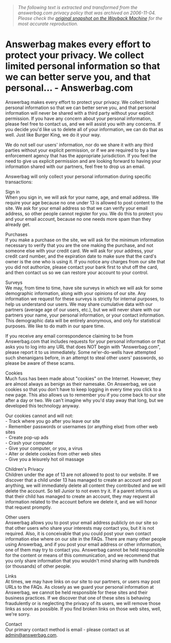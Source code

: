 > *The following text is extracted and transformed from the answerbag.com privacy policy that was archived on 2006-11-04. Please check the [original snapshot on the Wayback Machine](https://web.archive.org/web/20061104141457id_/http%3A//www.answerbag.com/a_view.php/16) for the most accurate reproduction.*

# Answerbag makes every effort to protect your privacy. We collect limited personal information so that we can better serve you, and that personal... - Answerbag.com

Answerbag makes every effort to protect your privacy. We collect limited personal information so that we can better serve you, and that personal information will never be shared with a third party without your explicit permission. If you have any concern about your personal information, please feel free to contact us, and we will assist you with any concerns. If you decide you'd like us to delete all of your information, we can do that as well. Just like Burger King, we do it your way.

We do not sell our users' information, nor do we share it with any third parties without your explicit permission, or if we are required to by a law enforcement agency that has the appropriate jurisdiction. If you feel the need to give us explicit permission and are looking forward to having your information shared with our partners, feel free to drop us an email.

Answerbag will only collect your personal information during specific transactions:

Sign in  
When you sign in, we will ask for your name, age, and email address. We require your age because no one under 13 is allowed to post content to the site. We ask for your email address so that we can verify your email address, so other people cannot register for you. We do this to protect you and your email account, because no one needs more spam than they already get.

Purchases  
If you make a purchase on the site, we will ask for the minimum information necessary to verify that you are the one making the purchase, and not someone else with your credit card. We will ask for your address, your credit card number, and the expiration date to make sure that the card's owner is the one who is using it. If you notice any charges from our site that you did not authorize, please contact your bank first to shut off the card, and then contact us so we can restore your account to your control.

Surveys  
We may, from time to time, have site surveys in which we will ask for some demographic information, along with your opinions of our site. Any information we request for these surveys is strictly for internal purposes, to help us understand our users. We may share cumulative data with our partners (average age of our users, etc.), but we will never share with our partners your name, your personal information, or your contact information. This demographic data will be entirely anonymous, and only for statistical purposes. We like to do math in our spare time.

If you receive any email correspondence claiming to be from Answerbag.com that includes requests for your personal information or that asks you to log into any URL that does NOT begin with "Answerbag.com", please report it to us immediately. Some ne'er-do-wells have attempted such shenanigans before, in an attempt to steal other users' passwords, so please be aware of these scams.

Cookies  
Much fuss has been made about "cookies" on the Internet. However, they are almost always as benign as their namesake. On Answerbag, we use cookies so that you don't have to keep logging in every time you click to a new page. This also allows us to remember you if you come back to our site after a day or two. We can't imagine why you'd stay away that long, but we developed this technology anyway. 

Our cookies cannot and will not:  
\- Track where you go after you leave our site  
\- Remember passwords or usernames (or anything else) from other web sites  
\- Create pop-up ads  
\- Crash your computer  
\- Give your computer, or you, a virus  
\- Alter or delete cookies from other web sites  
\- Give you a leisurely hot oil massage

Children's Privacy  
Children under the age of 13 are not allowed to post to our website. If we discover that a child under 13 has managed to create an account and post anything, we will immediately delete all content they contributed and we will delete the account. So tell Junior to not even try it. If a parent informs us that their child has managed to create an account, they may request all information related to the account before we delete it, and we will honor that request promptly.

Other users  
Answerbag allows you to post your email address publicly on our site so that other users who share your interests may contact you, but it is not required. Also, it is conceivable that you could post your own contact information else where on our site in the FAQs. There are many other people using Answerbag, and if you post your email address or other information, one of them may try to contact you. Answerbag cannot be held responsible for the content or means of this communication, and we recommend that you only share information that you wouldn't mind sharing with hundreds (or thousands) of other people.

Links  
At times, we may have links on our site to our partners, or users may post URLs to the FAQs. As closely as we guard your personal information at Answerbag, we cannot be held responsible for these sites and their business practices. If we discover that one of these sites is behaving fraudulently or is neglecting the privacy of its users, we will remove those links as soon as possible. If you find broken links on those web sites, well, we're sorry.

Contact  
Our primary contact method is email - please contact us at admin@answerbag.com. 

[](https://web.archive.org/q_view.php/15#answerbox)  
 
